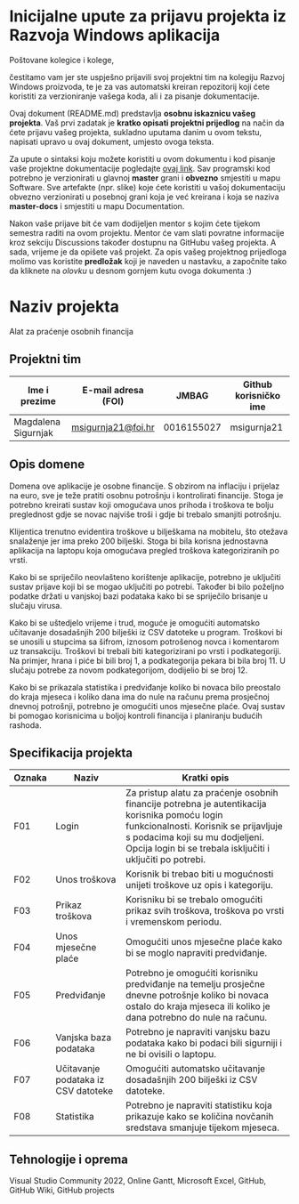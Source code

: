 # Inicijalne upute za prijavu projekta iz Razvoja Windows aplikacija

Poštovane kolegice i kolege, 

čestitamo vam jer ste uspješno prijavili svoj projektni tim na kolegiju Razvoj Windows proizvoda, te je za vas automatski kreiran repozitorij koji ćete koristiti za verzioniranje vašega koda, ali i za pisanje dokumentacije.

Ovaj dokument (README.md) predstavlja **osobnu iskaznicu vašeg projekta**. Vaš prvi zadatak je **kratko opisati projektni prijedlog** na način da ćete prijavu vašeg projekta, sukladno uputama danim u ovom tekstu, napisati upravo u ovaj dokument, umjesto ovoga teksta.

Za upute o sintaksi koju možete koristiti u ovom dokumentu i kod pisanje vaše projektne dokumentacije pogledajte [ovaj link](https://guides.github.com/features/mastering-markdown/).
Sav programski kod potrebno je verzionirati u glavnoj **master** grani i **obvezno** smjestiti u mapu Software. Sve artefakte (npr. slike) koje ćete koristiti u vašoj dokumentaciju obvezno verzionirati u posebnoj grani koja je već kreirana i koja se naziva **master-docs** i smjestiti u mapu Documentation.

Nakon vaše prijave bit će vam dodijeljen mentor s kojim ćete tijekom semestra raditi na ovom projektu. Mentor će vam slati povratne informacije kroz sekciju Discussions također dostupnu na GitHubu vašeg projekta. A sada, vrijeme je da opišete vaš projekt. Za opis vašeg projektnog prijedloga molimo vas koristite **predložak** koji je naveden u nastavku, a započnite tako da kliknete na *olovku* u desnom gornjem kutu ovoga dokumenta :) 

# Naziv projekta
Alat za praćenje osobnih financija

## Projektni tim

Ime i prezime | E-mail adresa (FOI) | JMBAG | Github korisničko ime
------------  | ------------------- | ----- | ---------------------
Magdalena Sigurnjak | msigurnja21@foi.hr | 0016155027 | msigurnja21

## Opis domene
Domena ove aplikacije je osobne financije. S obzirom na inflaciju i prijelaz na euro, sve je teže pratiti osobnu potrošnju i kontrolirati financije. Stoga je potrebno kreirati sustav koji omogućava unos prihoda i troškova te bolju preglednost gdje se novac najviše troši i gdje bi trebalo smanjiti potrošnju.

Klijentica trenutno evidentira troškove u bilješkama na mobitelu, što otežava snalaženje jer ima preko 200 bilješki. Stoga bi bila korisna jednostavna aplikacija na laptopu koja omogućava pregled troškova kategoriziranih po vrsti.

Kako bi se spriječilo neovlašteno korištenje aplikacije, potrebno je uključiti sustav prijave koji bi se mogao uključiti po potrebi. Također bi bilo poželjno podatke držati u vanjskoj bazi podataka kako bi se spriječilo brisanje u slučaju virusa.

Kako bi se uštedjelo vrijeme i trud, moguće je omogućiti automatsko učitavanje dosadašnjih 200 bilješki iz CSV datoteke u program. Troškovi bi se unosili u stupcima sa šifrom, iznosom potrošenog novca i komentarom uz transakciju. Troškovi bi trebali biti kategorizirani po vrsti i podkategoriji. Na primjer, hrana i piće bi bili broj 1, a podkategorija pekara bi bila broj 11. U slučaju potrebe za novom podkategorijom, dodijelio bi se broj 12.

Kako bi se prikazala statistika i predviđanje koliko bi novaca bilo preostalo do kraja mjeseca i koliko dana ima do nule na računu prema prosječnoj dnevnoj potrošnji, potrebno je omogućiti unos mjesečne plaće. Ovaj sustav bi pomogao korisnicima u boljoj kontroli financija i planiranju budućih rashoda.


## Specifikacija projekta

Oznaka | Naziv | Kratki opis 
------ | ----- | ----------- 
F01 | Login | Za pristup alatu za praćenje osobnih financije potrebna je autentikacija korisnika pomoću login funkcionalnosti. Korisnik se prijavljuje s podacima koji su mu dodjeljeni. Opcija login bi se trebala isključiti i uključiti po potrebi.
F02 | Unos troškova |  Korisnik bi trebao biti u mogućnosti unijeti troškove uz opis i kategoriju.
F03 | Prikaz troškova | Korisniku bi se trebalo omogućiti prikaz svih troškova, troškova po vrsti i vremenskom periodu.
F04 | Unos mjesečne plaće | Omogućiti unos mjesečne plaće kako bi se moglo napraviti predviđanje.
F05 | Predviđanje | Potrebno je omogućiti korisniku predviđanje na temelju prosječne dnevne potrošnje koliko bi novaca ostalo do kraja mjeseca ili koliko je dana potrebno do nule na računu.
F06 | Vanjska baza podataka | Potrebno je napraviti vanjsku bazu podataka kako bi podaci bili sigurniji i ne bi ovisili o laptopu.
F07 | Učitavanje podataka iz CSV datoteke | Omogućiti automatsko učitavanje dosadašnjih 200 bilješki iz CSV datoteke.
F08 | Statistika | Potrebno je napraviti statistiku koja prikazuje kako se količina novčanih sredstava smanjuje tijekom mjeseca.

## Tehnologije i oprema 
Visual Studio Community 2022, Online Gantt, Microsoft Excel, GitHub, GitHub Wiki, GitHub projects

